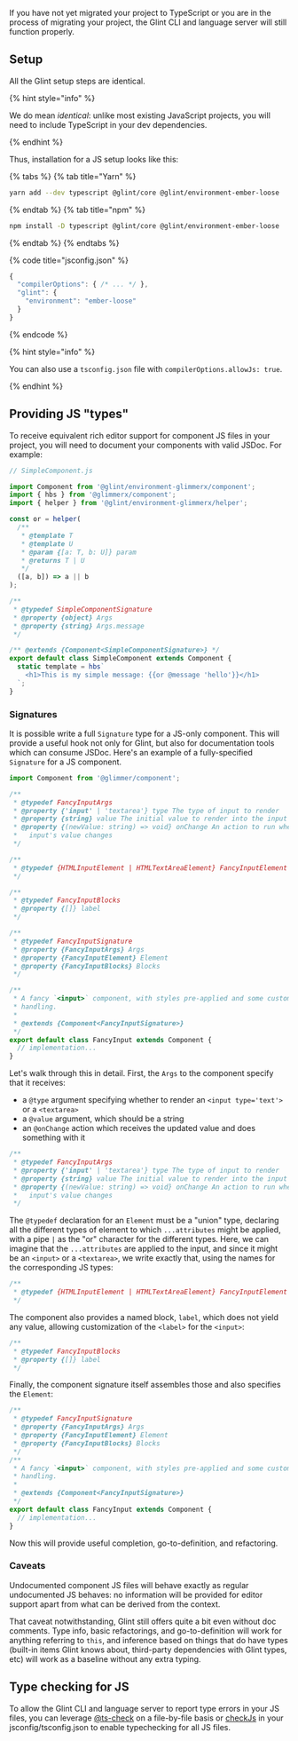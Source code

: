 If you have not yet migrated your project to TypeScript or you are in the process of migrating your project, the Glint CLI and language server will still function properly.

## Setup

All the Glint setup steps are identical.

{% hint style="info" %}

We do mean _identical_: unlike most existing JavaScript projects, you will need to include TypeScript in your dev dependencies.

{% endhint %}

Thus, installation for a JS setup looks like this:

{% tabs %}
{% tab title="Yarn" %}

```sh
yarn add --dev typescript @glint/core @glint/environment-ember-loose
```

{% endtab %}
{% tab title="npm" %}

```sh
npm install -D typescript @glint/core @glint/environment-ember-loose
```

{% endtab %}
{% endtabs %}

{% code title="jsconfig.json" %}

```javascript
{
  "compilerOptions": { /* ... */ },
  "glint": {
    "environment": "ember-loose"
  }
}
```

{% endcode %}

{% hint style="info" %}

You can also use a `tsconfig.json` file with `compilerOptions.allowJs: true`.

{% endhint %}

## Providing JS "types"

To receive equivalent rich editor support for component JS files in your project, you will need to document your components with valid JSDoc. For example:

```js
// SimpleComponent.js

import Component from '@glint/environment-glimmerx/component';
import { hbs } from '@glimmerx/component';
import { helper } from '@glint/environment-glimmerx/helper';

const or = helper(
  /**
   * @template T
   * @template U
   * @param {[a: T, b: U]} param
   * @returns T | U
   */
  ([a, b]) => a || b
);

/**
 * @typedef SimpleComponentSignature
 * @property {object} Args
 * @property {string} Args.message
 */

/** @extends {Component<SimpleComponentSignature>} */
export default class SimpleComponent extends Component {
  static template = hbs`
    <h1>This is my simple message: {{or @message 'hello'}}</h1>
  `;
}
```

### Signatures

It is possible write a full `Signature` type for a JS-only component. This will provide a useful hook not only for Glint, but also for documentation tools which can consume JSDoc. Here's an example of a fully-specified `Signature` for a JS component.

```js
import Component from '@glimmer/component';

/**
 * @typedef FancyInputArgs
 * @property {'input' | 'textarea'} type The type of input to render
 * @property {string} value The initial value to render into the input
 * @property {(newValue: string) => void} onChange An action to run when the
 *   input's value changes
 */

/**
 * @typedef {HTMLInputElement | HTMLTextAreaElement} FancyInputElement
 */

/**
 * @typedef FancyInputBlocks
 * @property {[]} label
 */

/**
 * @typedef FancyInputSignature
 * @property {FancyInputArgs} Args
 * @property {FancyInputElement} Element
 * @property {FancyInputBlocks} Blocks
 */

/**
 * A fancy `<input>` component, with styles pre-applied and some custom
 * handling.
 *
 * @extends {Component<FancyInputSignature>}
 */
export default class FancyInput extends Component {
  // implementation...
}
```

Let's walk through this in detail. First, the `Args` to the component specify that it receives:

- a `@type` argument specifying whether to render an `<input type='text'>` or a `<textarea>`
- a `@value` argument, which should be a string
- an `@onChange` action which receives the updated value and does something with it

```js
/**
 * @typedef FancyInputArgs
 * @property {'input' | 'textarea'} type The type of input to render
 * @property {string} value The initial value to render into the input
 * @property {(newValue: string) => void} onChange An action to run when the
 *   input's value changes
 */
```

The `@typedef` declaration for an `Element` must be a "union" type, declaring all the different types of element to which `...attributes` might be applied, with a pipe `|` as the "or" character for the different types. Here, we can imagine that the `...attributes` are applied to the input, and since it might be an `<input>` or a `<textarea>`, we write exactly that, using the names for the corresponding JS types:

```js
/**
 * @typedef {HTMLInputElement | HTMLTextAreaElement} FancyInputElement
 */
```

The component also provides a named block, `label`, which does not yield any value, allowing customization of the `<label>` for the `<input>`:

```js
/**
 * @typedef FancyInputBlocks
 * @property {[]} label
 */
```

Finally, the component signature itself assembles those and also specifies the `Element`:

```js
/**
 * @typedef FancyInputSignature
 * @property {FancyInputArgs} Args
 * @property {FancyInputElement} Element
 * @property {FancyInputBlocks} Blocks
 */
/**
 * A fancy `<input>` component, with styles pre-applied and some custom
 * handling.
 *
 * @extends {Component<FancyInputSignature>}
 */
export default class FancyInput extends Component {
  // implementation...
}
```

Now this will provide useful completion, go-to-definition, and refactoring.

### Caveats

Undocumented component JS files will behave exactly as regular undocumented JS behaves: no information will be provided for editor support apart from what can be derived from the context.

That caveat notwithstanding, Glint still offers quite a bit even without doc comments. Type info, basic refactorings, and go-to-definition will work for anything referring to `this`, and inference based on things that do have types (built-in items Glint knows about, third-party dependencies with Glint types, etc) will work as a baseline without any extra typing.

## Type checking for JS

To allow the Glint CLI and language server to report type errors in your JS files, you can leverage [@ts-check](https://www.typescriptlang.org/docs/handbook/intro-to-js-ts.html#ts-check) on a file-by-file basis or [checkJs](https://www.typescriptlang.org/tsconfig#checkJs) in your jsconfig/tsconfig.json to enable typechecking for all JS files.
